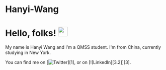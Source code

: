 # Hanyi-Wang
# Hello, folks! <img src="https://raw.githubusercontent.com/MartinHeinz/MartinHeinz/master/wave.gif" width="30px">
My name is Hanyi Wang and I'm  a QMSS student. I'm from China, currently studying in New York.
<!-- Actual text -->

You can find me on [![Twitter][1.2]][1], or on [![LinkedIn][3.2]][3].

<!-- Icons -->

[1.2]: http://i.imgur.com/wWzX9uB.png (twitter icon without padding)
[2.2]: https://raw.githubusercontent.com/MartinHeinz/MartinHeinz/master/linkedin-3-16.png (LinkedIn icon without padding)
